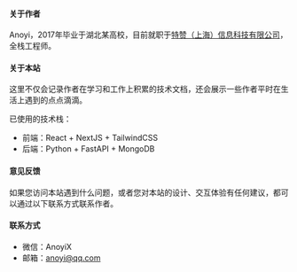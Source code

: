 #### 关于作者

Anoyi，2017年毕业于湖北某高校，目前就职于[特赞（上海）信息科技有限公司](https://tezign.com)，全栈工程师。

#### 关于本站

这里不仅会记录作者在学习和工作上积累的技术文档，还会展示一些作者平时在生活上遇到的点点滴滴。

已使用的技术栈：
- 前端：React + NextJS + TailwindCSS
- 后端：Python + FastAPI + MongoDB

#### 意见反馈

如果您访问本站遇到什么问题，或者您对本站的设计、交互体验有任何建议，都可以通过以下联系方式联系作者。

#### 联系方式
- 微信：AnoyiX
- 邮箱：anoyi@qq.com
